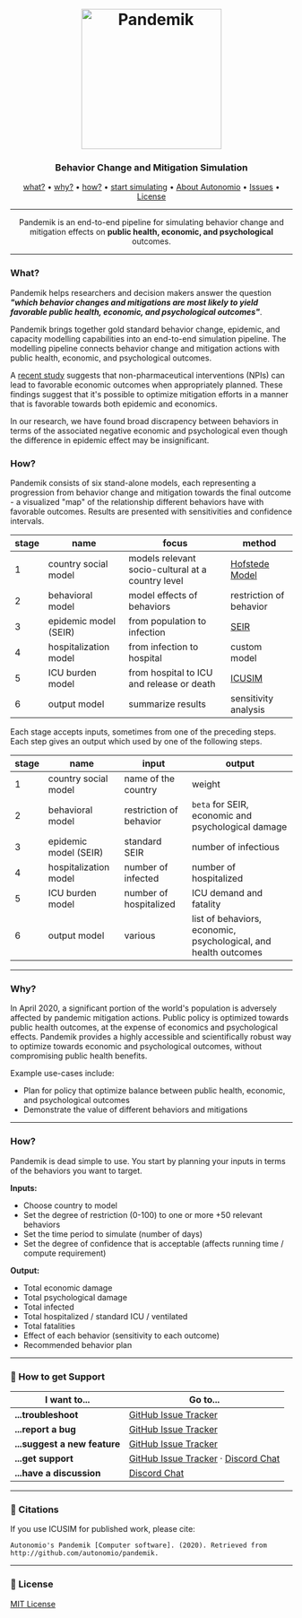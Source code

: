 <h1 align="center">
  <br>
  <a href="http://autonom.io"><img src="https://raw.githubusercontent.com/autonomio/pandemik/master/assets/logo.png" alt="Pandemik" width="250"></a>
  <br>
</h1>

<h3 align="center">Behavior Change and Mitigation Simulation</h3>

<p align="center">
  <a href="#what">what?</a> •
  <a href="#why">why?</a> •
  <a href="#how">how?</a> •
  <a href="#start-simulating">start simulating</a> •
  <a href="https://autonom.io">About Autonomio</a> •
  <a href="https://github.com/autonomio/ICUSIM/issues">Issues</a> •
  <a href="#License">License</a>
</p>
<hr>
<p align="center">
Pandemik is an end-to-end pipeline for simulating behavior change and mitigation effects on <b>public health, economic, and psychological</b> outcomes.</p>
<hr>

### What?

Pandemik helps researchers and decision makers answer the question **_"which behavior changes and mitigations are most likely to yield favorable public health, economic, and psychological outcomes"_**.

Pandemik brings together gold standard behavior change, epidemic, and capacity modelling capabilities into an end-to-end simulation pipeline. The modelling pipeline connects behavior change and mitigation actions with public health, economic, and psychological outcomes. 

A [recent study](https://papers.ssrn.com/sol3/papers.cfm?abstract_id=3561560) suggests that non-pharmaceutical interventions (NPIs) can lead to favorable economic outcomes when appropriately planned. These findings suggest that it's possible to optimize mitigation efforts in a manner that is favorable towards both epidemic and economics. 

In our research, we have found broad discrapency between behaviors in terms of the associated negative economic and psychological even though the difference in epidemic effect may be insignificant. 

### How? 

Pandemik consists of six stand-alone models, each representing a progression from behavior change and mitigation towards the final outcome - a visualized "map" of the relationship different behaviors have with favorable outcomes. Results are presented with sensitivities and confidence intervals. 

stage | name | focus | method 
--- | --- | --- | --- 
1 | country social model | models relevant socio-cultural at a country level | [Hofstede Model](https://www.hofstede-insights.com/product/compare-countries/)
2 | behavioral model | model effects of behaviors | restriction of behavior  | custom model
3 | epidemic model (SEIR) | from population to infection | [SEIR](http://www.public.asu.edu/~hnesse/classes/seir.html)
4 | hospitalization model | from infection to hospital | custom model
5 | ICU burden model | from hospital to ICU and release or death | [ICUSIM](https://github.com/autonomio/ICUSIM)
6 | output model | summarize results | sensitivity analysis

Each stage accepts inputs, sometimes from one of the preceding steps. Each step gives an output which used by one of the following steps. 

stage | name | input | output
--- | --- | --- | ---
1 | country social model | name of the country | weight
2 | behavioral model | restriction of behavior  | `beta` for SEIR, economic and psychological damage
3 | epidemic model (SEIR) | standard SEIR | number of infectious
4 | hospitalization model | number of infected | number of hospitalized
5 | ICU burden model | number of hospitalized | ICU demand and fatality
6 | output model | various | list of behaviors, economic, psychological, and health outcomes 

<hr>

### Why?

In April 2020, a significant portion of the world's population is adversely affected by pandemic mitigation actions. Public policy is optimized towards public health outcomes, at the expense of economics and psychological effects. Pandemik provides a highly accessible and scientifically robust way to optimize towards economic and psychological outcomes, without compromising public health benefits.

Example use-cases include:

- Plan for policy that optimize balance between public health, economic, and psychological outcomes
- Demonstrate the value of different behaviors and mitigations

<hr>

### How?

Pandemik is dead simple to use. You start by planning your inputs in terms of the behaviors you want to target.

**Inputs:**

- Choose country to model
- Set the degree of restriction (0-100) to one or more +50 relevant behaviors
- Set the time period to simulate (number of days)
- Set the degree of confidence that is acceptable (affects running time / compute requirement) 

**Output:**

- Total economic damage
- Total psychological damage
- Total infected
- Total hospitalized / standard ICU / ventilated
- Total fatalities
- Effect of each behavior (sensitivity to each outcome)
- Recommended behavior plan

<hr>

### 💬 How to get Support

| I want to...                     | Go to...                                                  |
| -------------------------------- | ---------------------------------------------------------- |
| **...troubleshoot**           | [GitHub Issue Tracker]                   |
| **...report a bug**           | [GitHub Issue Tracker]                                     |
| **...suggest a new feature**  | [GitHub Issue Tracker]                                     |
| **...get support**            | [GitHub Issue Tracker]  · [Discord Chat]                         |
| **...have a discussion**      | [Discord Chat]                                            |

<hr>

### 📢 Citations

If you use ICUSIM for published work, please cite:

`Autonomio's Pandemik [Computer software]. (2020). Retrieved from http://github.com/autonomio/pandemik.`

<hr>

### 📃 License

[MIT License](https://github.com/autonomio/pandemik/blob/master/LICENSE)

[github issue tracker]: https://github.com/automio/pandemik/issues
[discord chat]: https://discord.gg/p6C2Ju

